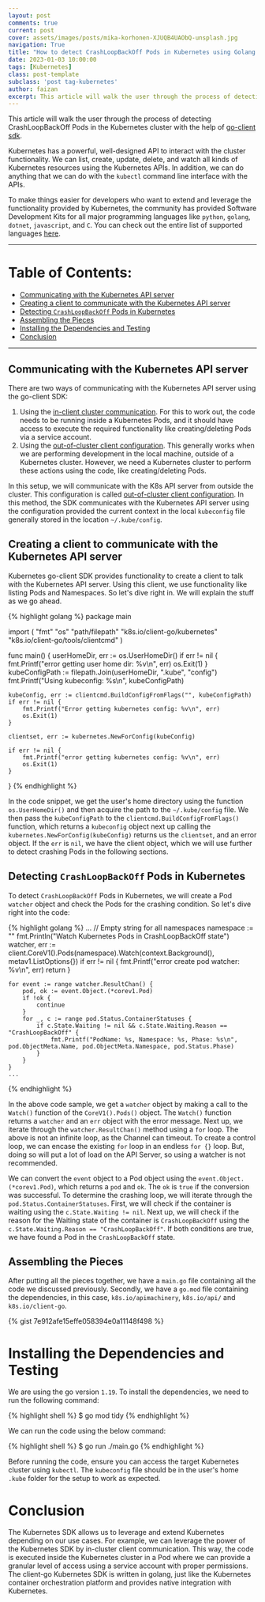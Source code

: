 ```yaml
---
layout: post
comments: true
current: post
cover: assets/images/posts/mika-korhonen-XJUQB4UAObQ-unsplash.jpg
navigation: True
title: "How to detect CrashLoopBackOff Pods in Kubernetes using Golang SDK"
date: 2023-01-03 10:00:00
tags: [Kubernetes]
class: post-template
subclass: 'post tag-kubernetes'
author: faizan
excerpt: This article will walk the user through the process of detecting CrashLoopBackOff Pods in Kubernetes using Golang client SDK.
---
```


This article will walk the user through the process of detecting CrashLoopBackOff Pods in the Kubernetes cluster with the help of [go-client sdk](https://github.com/kubernetes/client-go/).

Kubernetes has a powerful, well-designed API to interact with the cluster functionality. We can list, create, update, delete, and watch all kinds of Kubernetes resources using the Kubernetes APIs. In addition, we can do anything that we can do with the `kubectl` command line interface with the APIs. 

To make things easier for developers who want to extend and leverage the functionality provided by Kubernetes, the community has provided Software Development Kits for all major programming languages like `python`, `golang`, `dotnet`, `javascript`, and `C`. You can check out the entire list of supported languages [here](https://kubernetes.io/docs/reference/using-api/client-libraries/).

***
# Table of Contents:

* [Communicating with the Kubernetes API server](#communicating-with-the-kubernetes-api-server)
* [Creating a client to communicate with the Kubernetes API server](#creating-a-client-to-communicate-with-the-kubernetes-api-server)
* [Detecting `CrashLoopBackOff` Pods in Kubernetes](#detecting-crashloopbackoff-pods-in-kubernetes)
* [Assembling the Pieces](#assembling-the-pieces)
* [Installing the Dependencies and Testing](#installing-the-dependencies-and-testing)
* [Conclusion](#conclusion)

***

## Communicating with the Kubernetes API server

There are two ways of communicating with the Kubernetes API server using the go-client SDK:

1. Using the [in-client cluster communication](https://github.com/kubernetes/client-go/blob/master/examples/in-cluster-client-configuration/main.go). For this to work out, the code needs to be running inside a Kubernetes Pods, and it should have access to execute the required functionality like creating/deleting Pods via a service account.
2. Using the [out-of-cluster client configuration](https://github.com/kubernetes/client-go/blob/master/examples/out-of-cluster-client-configuration/main.go). This generally works when we are performing development in the local machine, outside of a Kubernetes cluster. However, we need a Kubernetes cluster to perform these actions using the code, like creating/deleting Pods. 

In this setup, we will communicate with the K8s API server from outside the cluster. This configuration is called [out-of-cluster client configuration](https://github.com/kubernetes/client-go/blob/master/examples/out-of-cluster-client-configuration/main.go). In this method, the SDK communicates with the Kubernetes API server using the configuration provided the current context in the local `kubeconfig` file generally stored in the location `~/.kube/config`.

## Creating a client to communicate with the Kubernetes API server

Kubernetes go-client SDK provides functionality to create a client to talk with the Kubernetes API server. Using this client, we use functionality like listing Pods and Namespaces. So let's dive right in. We will explain the stuff as we go ahead.

{% highlight golang %}
package main

import (
    "fmt"
    "os"
    "path/filepath"
    "k8s.io/client-go/kubernetes"
    "k8s.io/client-go/tools/clientcmd"
)

func main() {
    userHomeDir, err := os.UserHomeDir()
    if err != nil {
        fmt.Printf("error getting user home dir: %v\n", err)
        os.Exit(1)
    }
    kubeConfigPath := filepath.Join(userHomeDir, ".kube", "config")
    fmt.Printf("Using kubeconfig: %s\n", kubeConfigPath)

    kubeConfig, err := clientcmd.BuildConfigFromFlags("", kubeConfigPath)
    if err != nil {
        fmt.Printf("Error getting kubernetes config: %v\n", err)
        os.Exit(1)
    }

    clientset, err := kubernetes.NewForConfig(kubeConfig)

    if err != nil {
        fmt.Printf("error getting kubernetes config: %v\n", err)
        os.Exit(1)
    }
}
{% endhighlight %}

In the code snippet, we get the user's home directory using the function `os.UserHomeDir()` and then acquire the path to the `~/.kube/config` file. We then pass the `kubeConfigPath` to the `clientcmd.BuildConfigFromFlags()` function, which returns a `kubeconfig` object next up calling the `kubernetes.NewForConfig(kubeConfig)` returns us the `clientset`, and an error object. If the `err` is `nil`, we have the client object, which we will use further to detect crashing Pods in the following sections.

## Detecting `CrashLoopBackOff` Pods in Kubernetes

To detect `CrashLoopBackOff` Pods in Kubernetes, we will create a Pod `watcher` object and check the Pods for the crashing condition. So let's dive right into the code:

{% highlight golang %}
    ...
    // Empty string for all namespaces
    namespace := ""
    fmt.Println("Watch Kubernetes Pods in CrashLoopBackOff state")
    watcher, err := client.CoreV1().Pods(namespace).Watch(context.Background(), metav1.ListOptions{})
    if err != nil {
        fmt.Printf("error create pod watcher: %v\n", err)
        return
    }

    for event := range watcher.ResultChan() {
        pod, ok := event.Object.(*corev1.Pod)
        if !ok {
            continue
        }
        for _, c := range pod.Status.ContainerStatuses {
            if c.State.Waiting != nil && c.State.Waiting.Reason == "CrashLoopBackOff" {
                fmt.Printf("PodName: %s, Namespace: %s, Phase: %s\n", pod.ObjectMeta.Name, pod.ObjectMeta.Namespace, pod.Status.Phase)
            }
        }
    }
    ...
{% endhighlight %}

In the above code sample, we get a `watcher` object by making a call to the `Watch()` function of the `CoreV1().Pods()` object. The `Watch()` function returns a `watcher` and an `err` object with the error message. Next up, we iterate through the `watcher.ResultChan()` method using a `for` loop. The above is not an infinite loop, as the Channel can timeout. To create a control loop, we can encase the existing `for` loop in an endless `for {}` loop. But, doing so will put a lot of load on the API Server, so using a watcher is not recommended. 

We can convert the `event` object to a Pod object using the `event.Object.(*corev1.Pod)`, which returns a `pod` and `ok`. The `ok` is `true` if the conversion was successful. To determine the crashing loop, we will iterate through the `pod.Status.ContainerStatuses`. First, we will check if the container is waiting using the `c.State.Waiting != nil`. Next up, we will check if the reason for the Waiting state of the container is `CrashLoopBackOff` using the `c.State.Waiting.Reason == "CrashLoopBackOff"`. If both conditions are true, we have found a Pod in the `CrashLoopBackOff` state.

## Assembling the Pieces

After putting all the pieces together, we have a `main.go` file containing all the code we discussed previously. Secondly, we have a `go.mod` file containing the dependencies, in this case, `k8s.io/apimachinery`, `k8s.io/api/` and `k8s.io/client-go`.

{% gist 7e912afe15effe058394e0a11148f498 %}

# Installing the Dependencies and Testing

We are using the go version `1.19`. To install the dependencies, we need to run the following command:

{% highlight shell %}
$ go mod tidy
{% endhighlight %}

We can run the code using the below command:

{% highlight shell %}
$ go run ./main.go
{% endhighlight %}

Before running the code, ensure you can access the target Kubernetes cluster using `kubectl`. The `kubeconfig` file should be in the user's home `.kube` folder for the setup to work as expected.

# Conclusion

The Kubernetes SDK allows us to leverage and extend Kubernetes depending on our use cases. For example, we can leverage the power of the Kubernetes SDK by in-cluster client communication. This way, the code is executed inside the Kubernetes cluster in a Pod where we can provide a granular level of access using a service account with proper permissions. The client-go Kubernetes SDK is written in golang, just like the Kubernetes container orchestration platform and provides native integration with Kubernetes.